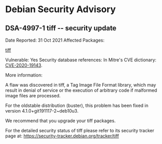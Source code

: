 
Debian Security Advisory
========================


DSA-4997-1 tiff -- security update
----------------------------------



Date Reported:
31 Oct 2021
Affected Packages:

[tiff](https://packages.debian.org/src:tiff)

Vulnerable:
Yes
Security database references:
In Mitre's CVE dictionary: [CVE-2020-19143](https://security-tracker.debian.org/tracker/CVE-2020-19143).  

More information:

A flaw was discovered in tiff, a Tag Image File Format library, which
may result in denial of service or the execution of arbitrary code if
malformed image files are processed.


For the oldstable distribution (buster), this problem has been fixed
in version 4.1.0+git191117-2~deb10u3.


We recommend that you upgrade your tiff packages.


For the detailed security status of tiff please refer to its security
tracker page at:
<https://security-tracker.debian.org/tracker/tiff>





